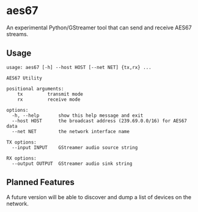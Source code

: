 # aes67

An experimental Python/GStreamer tool that can send and receive AES67 streams. 

## Usage

```
usage: aes67 [-h] --host HOST [--net NET] {tx,rx} ...

AES67 Utility

positional arguments:
    tx         transmit mode
    rx         receive mode

options:
  -h, --help       show this help message and exit
  --host HOST      the broadcast address (239.69.0.0/16) for AES67 data
  --net NET        the network interface name

TX options:
  --input INPUT    GStreamer audio source string

RX options:
  --output OUTPUT  GStreamer audio sink string

```

## Planned Features

A future version will be able to discover and dump a list of devices on the network.

